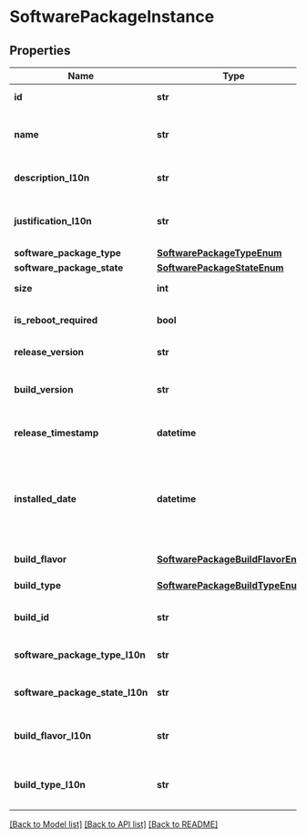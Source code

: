 # SoftwarePackageInstance

## Properties
Name | Type | Description | Notes
------------ | ------------- | ------------- | -------------
**id** | **str** | Unique identifier of the software package. | [optional] 
**name** | **str** | Name of the software package.  This property supports case-insensitive filtering. | [optional] 
**description_l10n** | **str** | Summary of the contents in this package. | [optional] 
**justification_l10n** | **str** | Explanation of why this software release is recommended for this cluster. | [optional] 
**software_package_type** | [**SoftwarePackageTypeEnum**](SoftwarePackageTypeEnum.md) |  | [optional] 
**software_package_state** | [**SoftwarePackageStateEnum**](SoftwarePackageStateEnum.md) |  | [optional] 
**size** | **int** | File size of the software package in bytes. | [optional] 
**is_reboot_required** | **bool** | Whether a reboot is required during the upgrade process. | [optional] 
**release_version** | **str** | Version number of the software package. | [optional] 
**build_version** | **str** | Build number of the software package. Was added in version 2.0.0.0. | [optional] 
**release_timestamp** | **datetime** | Date and time when this software package was produced. | [optional] 
**installed_date** | **datetime** | Date and time when this software package was successfully installed and committed on the cluster. If the software package has not been committed, this value is null. | [optional] 
**build_flavor** | [**SoftwarePackageBuildFlavorEnum**](SoftwarePackageBuildFlavorEnum.md) |  Was added in version 2.0.0.0. | [optional] 
**build_type** | [**SoftwarePackageBuildTypeEnum**](SoftwarePackageBuildTypeEnum.md) |  Was added in version 2.0.0.0. | [optional] 
**build_id** | **str** | Unique identifier of this build. Was added in version 2.0.0.0. | [optional] 
**software_package_type_l10n** | **str** | Localized message string corresponding to software_package_type | [optional] 
**software_package_state_l10n** | **str** | Localized message string corresponding to software_package_state | [optional] 
**build_flavor_l10n** | **str** | Localized message string corresponding to build_flavor Was added in version 2.0.0.0. | [optional] 
**build_type_l10n** | **str** | Localized message string corresponding to build_type Was added in version 2.0.0.0. | [optional] 

[[Back to Model list]](../README.md#documentation-for-models) [[Back to API list]](../README.md#documentation-for-api-endpoints) [[Back to README]](../README.md)


